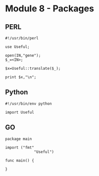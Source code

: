 # Module 8 - Packages



## PERL

~~~~~~~~
#!/usr/bin/perl

use Useful;

open(IN,"gene");
$_=<IN>;

$x=Useful::translate($_);

print $x,"\n";
~~~~~~~~


## Python

~~~~~~~~
#!/usr/bin/env python

import Useful
~~~~~~~~


## GO

~~~~~~~~
package main

import ("fmt"
             "Useful")

func main() {

}
~~~~~~~~


